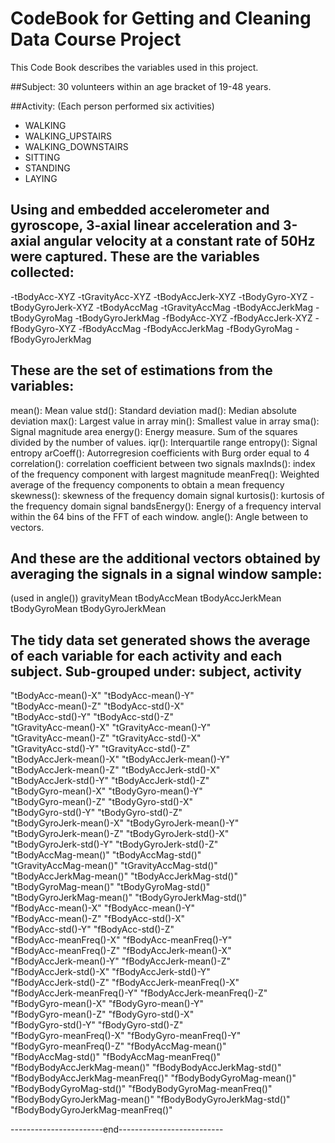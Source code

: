 # CodeBook for Getting and Cleaning Data Course Project
This Code Book describes the variables used in this project.

##Subject:
30 volunteers within an age bracket of 19-48 years.

##Activity:
(Each person performed six activities)
* WALKING 
* WALKING_UPSTAIRS
* WALKING_DOWNSTAIRS
* SITTING
* STANDING 
* LAYING

Using and embedded accelerometer and gyroscope,
3-axial linear acceleration and 3-axial angular velocity at a constant rate of 50Hz were captured.
These are the variables collected:
---------------------------------
-tBodyAcc-XYZ
-tGravityAcc-XYZ
-tBodyAccJerk-XYZ
-tBodyGyro-XYZ
-tBodyGyroJerk-XYZ
-tBodyAccMag
-tGravityAccMag
-tBodyAccJerkMag
-tBodyGyroMag
-tBodyGyroJerkMag
-fBodyAcc-XYZ
-fBodyAccJerk-XYZ
-fBodyGyro-XYZ
-fBodyAccMag
-fBodyAccJerkMag
-fBodyGyroMag
-fBodyGyroJerkMag

These are the set of estimations from the variables:
---------------------------------------------------
mean(): Mean value
std(): Standard deviation
mad(): Median absolute deviation 
max(): Largest value in array
min(): Smallest value in array
sma(): Signal magnitude area
energy(): Energy measure. Sum of the squares divided by the number of values. 
iqr(): Interquartile range 
entropy(): Signal entropy
arCoeff(): Autorregresion coefficients with Burg order equal to 4
correlation(): correlation coefficient between two signals
maxInds(): index of the frequency component with largest magnitude
meanFreq(): Weighted average of the frequency components to obtain a mean frequency
skewness(): skewness of the frequency domain signal 
kurtosis(): kurtosis of the frequency domain signal 
bandsEnergy(): Energy of a frequency interval within the 64 bins of the FFT of each window.
angle(): Angle between to vectors.

And these are the additional vectors obtained by averaging the signals in a signal window sample:
------------------------------------------------------------------------------------------------
(used in angle())
gravityMean
tBodyAccMean
tBodyAccJerkMean
tBodyGyroMean
tBodyGyroJerkMean

The tidy data set generated shows the average of each variable for each activity and each subject.
Sub-grouped under: subject, activity
------------------------------------
"tBodyAcc-mean()-X"               "tBodyAcc-mean()-Y"              
"tBodyAcc-mean()-Z"               "tBodyAcc-std()-X"               
"tBodyAcc-std()-Y"                "tBodyAcc-std()-Z"               
"tGravityAcc-mean()-X"            "tGravityAcc-mean()-Y"           
"tGravityAcc-mean()-Z"            "tGravityAcc-std()-X"            
"tGravityAcc-std()-Y"             "tGravityAcc-std()-Z"            
"tBodyAccJerk-mean()-X"           "tBodyAccJerk-mean()-Y"          
"tBodyAccJerk-mean()-Z"           "tBodyAccJerk-std()-X"           
"tBodyAccJerk-std()-Y"            "tBodyAccJerk-std()-Z"           
"tBodyGyro-mean()-X"              "tBodyGyro-mean()-Y"             
"tBodyGyro-mean()-Z"              "tBodyGyro-std()-X"              
"tBodyGyro-std()-Y"               "tBodyGyro-std()-Z"              
"tBodyGyroJerk-mean()-X"          "tBodyGyroJerk-mean()-Y"         
"tBodyGyroJerk-mean()-Z"          "tBodyGyroJerk-std()-X"          
"tBodyGyroJerk-std()-Y"           "tBodyGyroJerk-std()-Z"          
"tBodyAccMag-mean()"              "tBodyAccMag-std()"              
"tGravityAccMag-mean()"           "tGravityAccMag-std()"           
"tBodyAccJerkMag-mean()"          "tBodyAccJerkMag-std()"          
"tBodyGyroMag-mean()"             "tBodyGyroMag-std()"             
"tBodyGyroJerkMag-mean()"         "tBodyGyroJerkMag-std()"         
"fBodyAcc-mean()-X"               "fBodyAcc-mean()-Y"              
"fBodyAcc-mean()-Z"               "fBodyAcc-std()-X"               
"fBodyAcc-std()-Y"                "fBodyAcc-std()-Z"               
"fBodyAcc-meanFreq()-X"           "fBodyAcc-meanFreq()-Y"          
"fBodyAcc-meanFreq()-Z"           "fBodyAccJerk-mean()-X"          
"fBodyAccJerk-mean()-Y"           "fBodyAccJerk-mean()-Z"          
"fBodyAccJerk-std()-X"            "fBodyAccJerk-std()-Y"           
"fBodyAccJerk-std()-Z"            "fBodyAccJerk-meanFreq()-X"      
"fBodyAccJerk-meanFreq()-Y"       "fBodyAccJerk-meanFreq()-Z"      
"fBodyGyro-mean()-X"              "fBodyGyro-mean()-Y"             
"fBodyGyro-mean()-Z"              "fBodyGyro-std()-X"              
"fBodyGyro-std()-Y"               "fBodyGyro-std()-Z"              
"fBodyGyro-meanFreq()-X"          "fBodyGyro-meanFreq()-Y"         
"fBodyGyro-meanFreq()-Z"          "fBodyAccMag-mean()"             
"fBodyAccMag-std()"               "fBodyAccMag-meanFreq()"         
"fBodyBodyAccJerkMag-mean()"      "fBodyBodyAccJerkMag-std()"      
"fBodyBodyAccJerkMag-meanFreq()"  "fBodyBodyGyroMag-mean()"        
"fBodyBodyGyroMag-std()"          "fBodyBodyGyroMag-meanFreq()"    
"fBodyBodyGyroJerkMag-mean()"     "fBodyBodyGyroJerkMag-std()"     
"fBodyBodyGyroJerkMag-meanFreq()"

-----------------------end--------------------------
